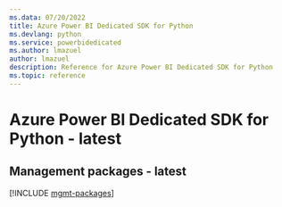 ```yaml
---
ms.data: 07/20/2022
title: Azure Power BI Dedicated SDK for Python
ms.devlang: python
ms.service: powerbidedicated
ms.author: lmazuel
author: lmazuel
description: Reference for Azure Power BI Dedicated SDK for Python
ms.topic: reference
---
```

# Azure Power BI Dedicated SDK for Python - latest

## Management packages - latest
[!INCLUDE [mgmt-packages](power-bi-dedicated-mgmt-index.md)]
